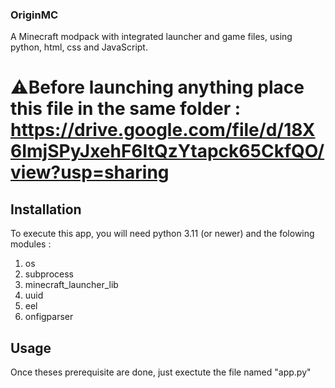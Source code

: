 ### OriginMC
A Minecraft modpack with integrated launcher and game files, using python, html, css and JavaScript.

# ⚠️Before launching anything place this file in the same folder : https://drive.google.com/file/d/18X6ImjSPyJxehF6ItQzYtapck65CkfQO/view?usp=sharing

## Installation
To execute this app, you will need python 3.11 (or newer) and the folowing modules :
1) os
2) subprocess
3) minecraft_launcher_lib
4) uuid
5) eel
6) onfigparser

## Usage
Once theses prerequisite are done, just exectute the file named "app.py"
